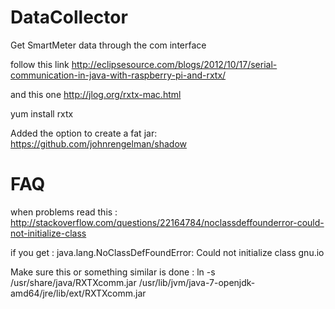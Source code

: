 DataCollector
=============

Get SmartMeter data through the com interface

follow this link http://eclipsesource.com/blogs/2012/10/17/serial-communication-in-java-with-raspberry-pi-and-rxtx/

and this one http://jlog.org/rxtx-mac.html

yum install rxtx

Added the option to create a fat jar:
https://github.com/johnrengelman/shadow

FAQ
============
when problems read this : http://stackoverflow.com/questions/22164784/noclassdeffounderror-could-not-initialize-class

if you get : java.lang.NoClassDefFoundError: Could not initialize class gnu.io

Make sure this or something similar is done : ln -s /usr/share/java/RXTXcomm.jar /usr/lib/jvm/java-7-openjdk-amd64/jre/lib/ext/RXTXcomm.jar

